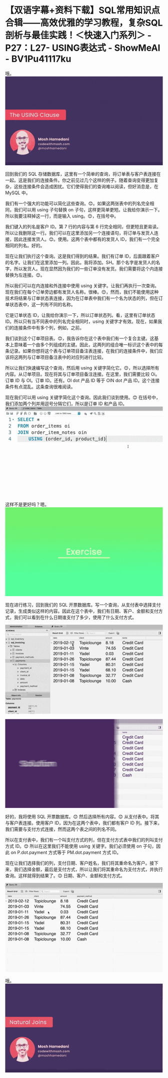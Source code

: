 # 【双语字幕+资料下载】SQL常用知识点合辑——高效优雅的学习教程，复杂SQL剖析与最佳实践！＜快速入门系列＞ - P27：L27- USING表达式 - ShowMeAI - BV1Pu41117ku

哦。![](img/4c5e0763cfb44e98994d583aeac17078_1.png)

回到我们的 SQL 存储数据库，这里有一个简单的查询，将订单表与客户表连接在一起。这是我们的连接条件。你之前见过几个这样的例子。随着查询变得更加复杂，这些连接条件会造成困扰。它们使得我们的查询难以阅读，但好消息是，在 MySQL 中。

我们有一个强大的功能可以简化这些查询。😊。如果这两张表中的列名完全相同，我们可以用 using 子句替换 on 子句，这样更简单更短。让我给你演示一下。所以我要注释掉这一行，而是输入 using。😊，在括号中。

我们键入的列名是客户 ID。第 7 行的内容与第 6 行完全相同，但更短且更易读。所以让我删除这一行。我们可以在这里添加另一个连接语句，将订单与发货人连接，因此连接发货人。😊。使用。这两个表中都有的发货人 ID，我们有一个完全相同的列名。好的。

现在让我们执行这个查询。这是我们得到的结果。我们有订单 ID，后面跟着客户的名字。让我们在这里添加一列。因此。我将添加。SH。那个名字是发货人的名字，所以发货人。现在显然因为我们的一些订单没有发货。我们需要将这个内连接替换为左连接。😊。

所以我们可以在内连接和外连接中使用 using 关键字。让我们再执行一次查询。现在我们在每个订单旁边都有发货人名称。很棒。😊，然而，我们不能使用这种技术将结果与订单状态表连接，因为在订单表中我们有一个名为状态的列，但在订单状态表中，这一列有不同的名称。

它是订单状态 ID，让我给你演示一下，所以订单状态列。看，这里有订单状态 ID。所以只有当不同表中的列名完全相同时，using 关键字才有效。现在，如果我们的连接条件中有多个列，例如，之前。

我们谈到这个订单项目表。😊，我告诉你在这个表中我们有一个复合主键。这基本上意味着一个由多个列组成的主键。因此，这两列的组合唯一标识这个表中的每条记录。如果你想将这个表与订单项目备注表连接，在我们的连接条件中，我们应该将这两列与订单项目备注表中的对应列进行比较。

所以让我们快速编写这个查询，然后用 using 关键字简化它。😊，所以选择所有内容。从订单项目。现在将其与订单项目备注连接。在这里，我们需要比较 Oi。订单 ID 与 OI。订单 ID。还有。OI dot 产品 ID 等于 OIN dot 产品 ID。这个连接条件有点混乱。这条查询很难阅读。

现在我们可以用 using 关键字简化这个查询。因此我们谈到使用。😊 在括号中，我们添加两个列并用逗号分隔它们，所以是订单 ID 和产品 ID。![](img/4c5e0763cfb44e98994d583aeac17078_3.png)

这样不是更好吗？嗯。![](img/4c5e0763cfb44e98994d583aeac17078_5.png)

现在进行练习，回到我们的 SQL 开票数据库。写一个查询，从支付表中选择支付记录，生成类似这样的内容。因此在这个表中，我们有日期、客户、金额和支付方式，我们可以看到在什么日期谁支付了多少，使用了什么支付方式。

![](img/4c5e0763cfb44e98994d583aeac17078_7.png)

![](img/4c5e0763cfb44e98994d583aeac17078_8.png)

好的，我将使用 SQL 开票数据库。😊 然后选择所有内容。😊 从支付表中。将其与客户表连接。使用客户 ID，因为在这两个表中，我们都有客户 ID 列。接下来，我们需要与支付方式连接，然而这两个表之间的列名不同。

所以在支付表中，我们有一个叫支付方式的列，但在支付方式表中我们的列叫支付方式 ID。😊 所以在这里我们不能使用 using 关键字。我们必须使用 on 子句，因此 on P.dot.payment 方式等于 PM.dot.payment 方式 ID。

现在让我们选择我们的列，支付日期、客户姓名，我们将其重命名为客户。接下来，我们选择金额，最后是支付方式，所以让我们将其重命名为支付方式，并执行查询。这样就得到结果了。😊 日期、客户、金额和支付方式。

![](img/4c5e0763cfb44e98994d583aeac17078_10.png)

哦。![](img/4c5e0763cfb44e98994d583aeac17078_12.png)
